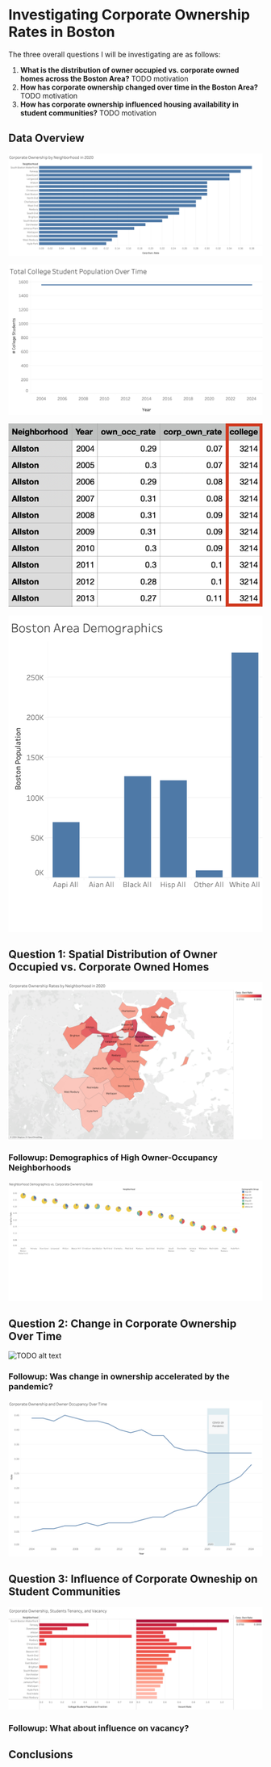 # Investigating Corporate Ownership Rates in Boston

The three overall questions I will be investigating are as follows:

1. **What is the distribution of owner occupied vs. corporate owned homes across the Boston Area?** TODO motivation
1. **How has corporate ownership changed over time in the Boston Area?** TODO motivation
1. **How has corporate ownership influenced housing availability in student communities?** TODO motivation

## Data Overview

![TODO alt text](./figures/p1_corp_ownership_neighborhood.png)

![TODO alt text](./figures/p2_college_students_time.png)

![TODO alt text](./figures/p2_1_explaining_constant.png)

![TODO alt text](./figures/p3_demographics.png)

## Question 1: Spatial Distribution of Owner Occupied vs. Corporate Owned Homes

![TODO alt text](./figures/q1_1_corp_own_map.png)

### Followup: Demographics of High Owner-Occupancy Neighborhoods

![TODO alt text](./figures/q1_2_demographic_pies.png)

## Question 2: Change in Corporate Ownership Over Time

![TODO alt text](./figures/q2_1_differential_timelapse.gif)

### Followup: Was change in ownership accelerated by the pandemic?

![TODO alt text](./figures/q2_2_corp_own_line.png)

## Question 3: Influence of Corporate Owneship on Student Communities

![TODO alt text](./figures/q3_college_vacancy.png)

### Followup: What about influence on vacancy?

## Conclusions
